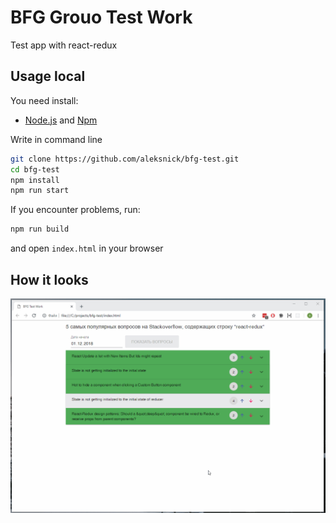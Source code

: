 # BFG Grouo Test Work
Test app with react-redux

## Usage local
You need install:
* [Node.js](https://nodejs.org) and [Npm](https://www.npmjs.com/)

Write in command line
```bash
git clone https://github.com/aleksnick/bfg-test.git
cd bfg-test
npm install 
npm run start
```

If you encounter problems, run:
```bash
npm run build
```
and open `index.html` in your browser


## How it looks

![Screen Main](materials/bfg.gif)